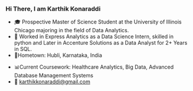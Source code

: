 ### Hi There, I am Karthik Konaraddi ###

- :mortar_board: Prospective Master of Science Student at the University of Illinois Chicago majoring in the field of Data Analytics. 
- :office: Worked in Express Analytics as a Data Science Intern, skilled in python and Later in Accenture Solutions as a Data Analyst for 2+ Years in SQL.
- :door:Hometown: Hubli, Karnataka, India
* :bar_chart:Current Coursework: Healthcare Analytics, Big Data, Advanced Database Management Systems
* :e-mail: karthikkonaraddi@gmail.com




